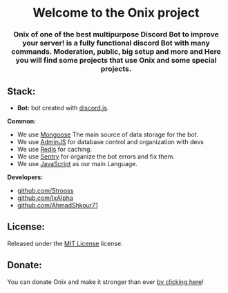 <h1 align="center">
  <br>
  Welcome to the Onix project
 <br>
</h1>

<h3 align=center>Onix of one of the best multipurpose Discord Bot to improve your server! is a fully functional discord Bot with many commands. Moderation, public, big setup and more and Here you will find some projects that use Onix and some special projects.</h3>

## Stack:

- **Bot:** bot created with [discord.js](https://github.com/discordjs/discord.js).

**Common:** 
- We use [Mongoose](https://mongoosejs.com/) The main source of data storage for the bot.
- We use [AdminJS](https://github.com/Onix-Bot/Database) for database control and organization with devs
- We use [Redis](https://redis.io) for caching.
- We use [Sentry](https://sentry.io/) for organize the bot errors and fix them.
- We use [JavaScript](https://www.javascript.com/) as our main Language.

**Developers:**
- [github.com/Strooss](https://github.com/Strooss) 
- [github.com/IxAlpha](https://github.com/IxAlpha) 
- [github.com/AhmadShkour71](https://github.com/AhmadShkour71) 

## License:

Released under the [MIT License](https://choosealicense.com/licenses/mit) license.

## Donate:

You can donate Onix and make it stronger than ever [by clicking here](https://paypal.me/shkour)!
